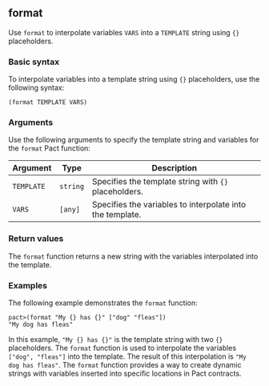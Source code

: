 ## format
Use `format` to interpolate variables `VARS` into a `TEMPLATE` string using `{}` placeholders.

### Basic syntax

To interpolate variables into a template string using `{}` placeholders, use the following syntax:

`(format TEMPLATE VARS)`

### Arguments

Use the following arguments to specify the template string and variables for the `format` Pact function:

| Argument  | Type        | Description                                      |
|-----------|-------------|--------------------------------------------------|
| `TEMPLATE`  | `string`      | Specifies the template string with `{}` placeholders. |
| `VARS`      | `[any]`         | Specifies the variables to interpolate into the template.    |

### Return values

The `format` function returns a new string with the variables interpolated into the template.

### Examples

The following example demonstrates the `format` function:

```pact
pact>(format "My {} has {}" ["dog" "fleas"])
"My dog has fleas"
```

In this example, `"My {} has {}"` is the template string with two `{}` placeholders. The `format` function is used to interpolate the variables `["dog", "fleas"]` into the template. The result of this interpolation is `"My dog has fleas"`. The `format` function provides a way to create dynamic strings with variables inserted into specific locations in Pact contracts.
